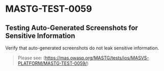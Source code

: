 #  MASTG-TEST-0059

## Testing Auto-Generated Screenshots for Sensitive Information

Verify that auto-generated screenshots do not leak sensitive information.

> Please see: (https://mas.owasp.org/MASTG/tests/ios/MASVS-PLATFORM/MASTG-TEST-0059/)